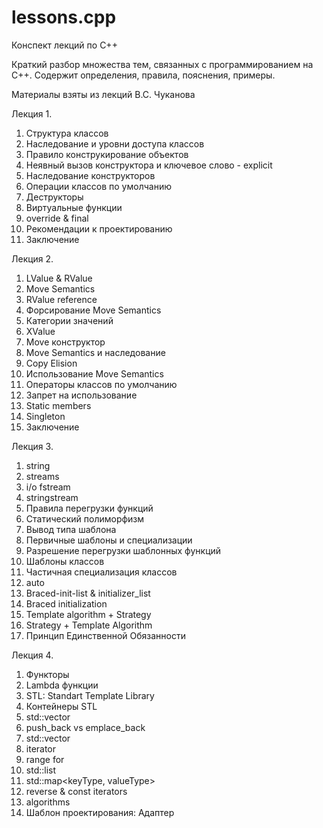 # lessons.cpp

Конспект лекций по С++

Краткий разбор множества тем, связанных с программированием на С++.
Содержит определения, правила, пояснения, примеры.

Материалы взяты из лекций В.С. Чуканова


Лекция 1.
1. Структура классов
2. Наследование и уровни доступа классов
3. Правило конструкирование объектов
4. Неявный вызов конструктора и ключевое слово - explicit
5. Наследование конструкторов
6. Операции классов по умолчанию
7. Деструкторы
8. Виртуальные функции
9. override & final 
10. Рекомендации к проектированию
11. Заключение


Лекция 2.
1. LValue & RValue
2. Move Semantics 
3. RValue reference
4. Форсирование Move Semantics
5. Категории значений
6. XValue
7. Move конструктор
8. Move Semantics и наследование
9. Copy Elision
10. Использование Move Semantics
11. Операторы классов по умолчанию
12. Запрет на использование
13. Static members
14. Singleton
15. Заключение


Лекция 3.
1. string
2. streams
3. i/o fstream
4. stringstream
5. Правила перегрузки функций
6. Статический полиморфизм
7. Вывод типа шаблона
8. Первичные шаблоны и специализации
9. Разрешение перегрузки шаблонных функций
10. Шаблоны классов
11. Частичная специализация классов
12. auto
13. Braced-init-list & initializer_list
14. Braced initialization
15. Template algorithm + Strategy
16. Strategy + Template Algorithm 
17. Принцип Единственной Обязанности


Лекция 4.
1. Функторы
2. Lambda функции
3. STL: Standart Template Library
4. Контейнеры STL
5. std::vector<T>
6. push_back vs emplace_back
7. std::vector<bool>
8. iterator
9. range for
10. std::list<T>
11. std::map<keyType, valueType>
12. reverse & const iterators
13. algorithms
14. Шаблон проектирования: Адаптер
